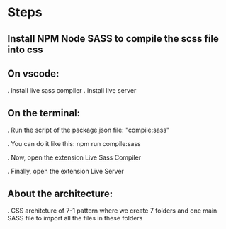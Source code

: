 # Steps

## Install NPM Node SASS to compile the scss file into css

## On vscode:
. install live sass compiler
. install live server

## On the terminal:

. Run the script  of the package.json file: "compile:sass"

. You can do it like this:
npm run compile:sass

. Now, open the extension Live Sass Compiler 

. Finally, open the extension Live Server

## About the architecture:
. CSS architcture of 7-1 pattern where we create 7 folders and one main SASS file to import all the files in these folders